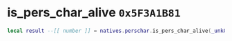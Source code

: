 # is_pers_char_alive `0x5F3A1B81`

```lua
local result --[[ number ]] = natives.perschar.is_pers_char_alive(_unk0 --[[ number ]])
```